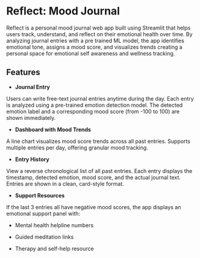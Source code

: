 # Reflect: Mood Journal
Reflect is a personal mood journal web app built using Streamlit that helps users track, understand, and reflect on their emotional health over time. 
By analyzing journal entries with a pre trained ML model, the app identifies emotional tone, assigns a mood score, and visualizes trends creating a personal space for emotional self awareness and wellness tracking.

## Features
- **Journal Entry**

Users can write free-text journal entries anytime during the day.
Each entry is analyzed using a pre-trained emotion detection model.
The detected emotion label and a corresponding mood score (from -100 to 100) are shown immediately.

- **Dashboard with Mood Trends**

A line chart visualizes mood score trends across all past entries.
Supports multiple entries per day, offering granular mood tracking.

- **Entry History**

View a reverse chronological list of all past entries.
Each entry displays the timestamp, detected emotion, mood score, and the actual journal text.
Entries are shown in a clean, card-style format.

- **Support Resources** 

If the last 3 entries all have negative mood scores, the app displays an emotional support panel with:

- Mental health helpline numbers

- Guided meditation links

- Therapy and self-help resource
